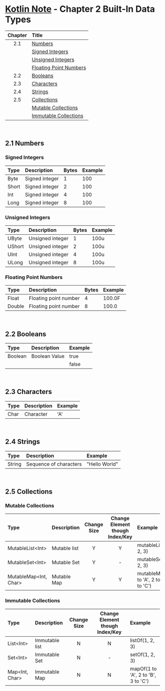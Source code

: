 # [Kotlin Note](../../README.md) - Chapter 2 Built-In Data Types
| Chapter | Title |
| :-: | :- |
| 2.1 | [Numbers](#21-numbers) |
|  | [Signed Integers](#signed-integers) |
|  | [Unsigned Integers](#unsigned-integers) |
|  | [Floating Point Numbers](#floating-point-numbers) |
| 2.2 | [Booleans](#22-booleans) |
| 2.3 | [Characters](#23-characters) |
| 2.4 | [Strings](#24-strings) |
| 2.5 | [Collections](#25-collections) |
|  | [Mutable Collections](#mutable-collections) |
|  | [Immutable Collections](#immutable-collections) |

<br />

## 2.1 Numbers
### Signed Integers
| Type | Description | Bytes | Example |
| :-- | :-- | :-- | :-- |
| Byte | Signed integer | 1 | 100 |
| Short | Signed integer | 2 | 100 |
| Int | Signed integer | 4 | 100 |
| Long | Signed integer | 8 | 100 |

### Unsigned Integers
| Type | Description | Bytes | Example |
| :-- | :-- | :-- | :-- |
| UByte | Unsigned integer | 1 | 100u |
| UShort | Unsigned integer | 2 | 100u |
| UInt | Unsigned integer | 4 | 100u |
| ULong | Unsigned integer | 8 | 100u |

### Floating Point Numbers
| Type | Description | Bytes | Example |
| :-- | :-- | :-- | :-- |
| Float | Floating point number | 4 | 100.0F |
| Double | Floating point number | 8 | 100.0 |

<br />

## 2.2 Booleans
| Type | Description | Example |
| :-- | :-- | :-- |
| Boolean | Boolean Value | true |
|  |  | false |

<br />

## 2.3 Characters
| Type | Description | Example |
| :-- | :-- | :-- |
| Char | Character | 'A' |

<br />

## 2.4 Strings
| Type | Description | Example |
| :-- | :-- | :-- |
| String | Sequence of characters | "Hello World" |

<br />

## 2.5 Collections
### Mutable Collections
| Type | Description | Change Size | Change Element though Index/Key | Example |
| :-- | :-- | :--: | :--: | :-- |
| MutableList\<Int> | Mutable list | Y | Y | mutableListOf(1, 2, 3) |
| MutableSet\<Int> | Mutable Set | Y | - | mutableSetOf(1, 2, 3) |
| MutableMap\<Int, Char> | Mutable Map | Y | Y | mutableMapOf(1 to 'A', 2 to 'B', 3 to 'C') |

### Immutable Collections
| Type | Description | Change Size | Change Element though Index/Key | Example |
| :-- | :-- | :--: | :--: | :-- |
| List\<Int> | Immutable list | N | N | listOf(1, 2, 3) |
| Set\<Int> | Immutable Set | N | - | setOf(1, 2, 3) |
| Map\<Int, Char> | Immutable Map | N | N | mapOf(1 to 'A', 2 to 'B', 3 to 'C') |

<br />
